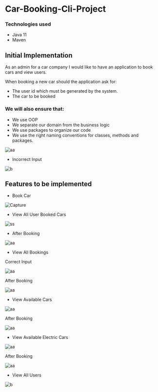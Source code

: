 # Car-Booking-Cli-Project

### Technologies used
* Java 11
* Maven

## Initial Implementation

As an admin for a car company I would like to have an application to book cars and view users.

When booking a new car should the application ask for:
* The user id which must be generated by the system.
* The car to be booked

### We will also ensure that:
* We use OOP
* We separate our domain from the business logic
* We use packages to organize our code
* We use the right naming conventions for classes, methods and packages.

![aa](https://github.com/HosamUsef/Car-Booking-Cli-Project/assets/57178026/7b702ceb-bc09-4dd5-9a3d-0b2db40b27cd)

* Incorrect Input

![b](https://github.com/HosamUsef/Car-Booking-Cli-Project/assets/57178026/583fa67a-8e78-4cfb-bce7-8b31ee3c3684)

## Features to be implemented

* Book Car


![Capture](https://github.com/HosamUsef/Car-Booking-Cli-Project/assets/57178026/553ccd4a-0b45-49e4-beba-59b5cc4f8b01)

* View All User Booked Cars

![ss](https://github.com/HosamUsef/Car-Booking-Cli-Project/assets/57178026/a7c8b4a4-890b-490d-b8b7-e8945068d357)


* After Booking

![aa](https://github.com/HosamUsef/Car-Booking-Cli-Project/assets/57178026/81445940-d269-4114-9bcf-ad70da884785)

* View All Bookings

Correct Input

![aa](https://github.com/HosamUsef/Car-Booking-Cli-Project/assets/57178026/4743e662-2c2b-4c3f-9d8a-08c5fc40820c)

After Booking

![aa](https://github.com/HosamUsef/Car-Booking-Cli-Project/assets/57178026/6b5d7294-d7e5-4ba2-b0d6-50f8ff5f0952)

* View Available Cars

![aa](https://github.com/HosamUsef/Car-Booking-Cli-Project/assets/57178026/b543dea3-26d9-454f-a4d2-a49304908d85)

After Booking

![aa](https://github.com/HosamUsef/Car-Booking-Cli-Project/assets/57178026/aae3b0bd-93f5-4b2d-aff8-2a21e79b5e8f)

* View Available Electric Cars

![aa](https://github.com/HosamUsef/Car-Booking-Cli-Project/assets/57178026/c10af36a-3fb1-460a-b9dc-3691fa80c861)

After Booking

![aa](https://github.com/HosamUsef/Car-Booking-Cli-Project/assets/57178026/cfac14c3-9fa8-4559-aa0b-e0a80b9526d8)

* View All Users

![b](https://github.com/HosamUsef/Car-Booking-Cli-Project/assets/57178026/69c61c1c-6f56-4974-a2b6-61a503ed4141)
